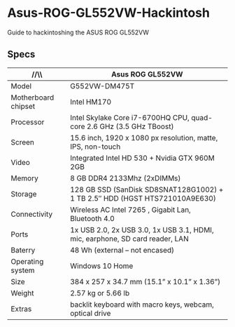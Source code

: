 # Asus-ROG-GL552VW-Hackintosh
Guide to hackintoshing the ASUS ROG GL552VW

## Specs

//\\\ | Asus ROG GL552VW
------------ | -------------
Model | G552VW-DM475T
Motherboard chipset | Intel HM170
Processor |	Intel Skylake Core i7-6700HQ CPU, quad-core 2.6 GHz (3.5 GHz TBoost)
Screen |	15.6 inch, 1920 x 1080 px resolution, matte, IPS, non-touch
Video |	Integrated Intel HD 530 + Nvidia GTX 960M 2GB
Memory |	8 GB DDR4 2133Mhz (2xDIMMs)
Storage |	128 GB SSD (SanDisk SD8SNAT128G1002) + 1 TB 2.5″ HDD (HGST HTS721010A9E630)
Connectivity |	Wireless AC Intel 7265 , Gigabit Lan, Bluetooth 4.0
Ports | 1x USB 2.0,	2x USB 3.0, 1x USB 3.1, HDMI, mic, earphone, SD card reader, LAN
Baterry |	48 Wh (external – not encased)
Operating system |	Windows 10 Home
Size |	384 x 257 x 34.7 mm (15.1” x 10.1” x 1.36”)
Weight |	2.57 kg or 5.66 lb
Extras |	backlit keyboard with macro keys, webcam, optical drive
